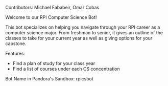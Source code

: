Contributors: Michael Fababeir, Omar Cobas

Welcome to our RPI Computer Science Bot!

This bot specializes on helping you navigate through your RPI career as a computer science major.
From freshman to senior, it gives an outline of the classes to take for your current year as well as
giving options for your capstone.

Features:
- Find a plan of study for your class year
- Find a list of courses under each CS concentration

Bot Name in Pandora's Sandbox: rpicsbot